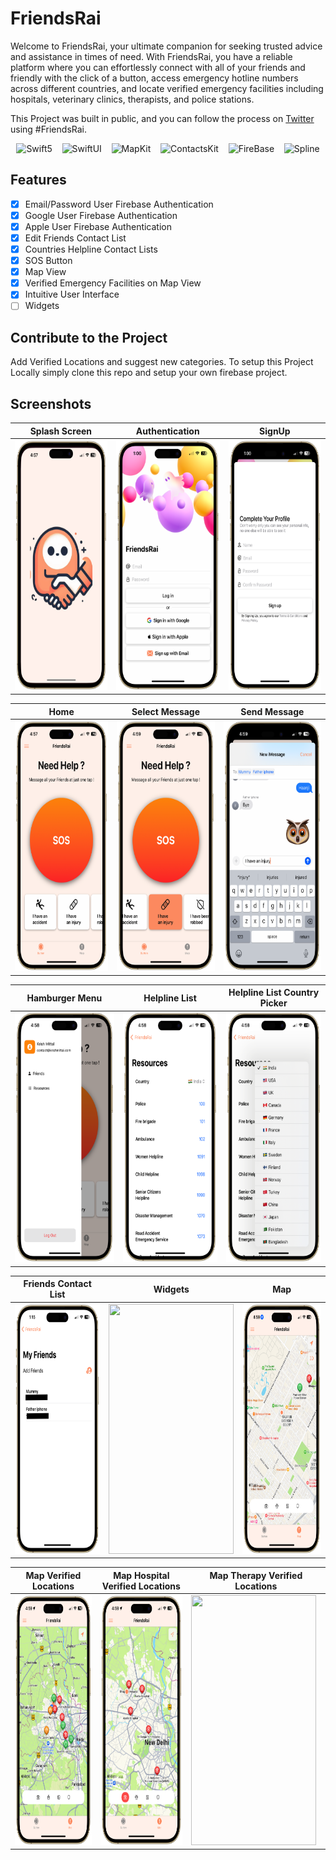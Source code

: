 # FriendsRai

Welcome to FriendsRai, your ultimate companion for seeking trusted advice and assistance in times of need. With FriendsRai, you have a reliable platform where you can effortlessly connect with all of your friends and friendly with the click of a button, access emergency hotline numbers across different countries, and locate verified emergency facilities including hospitals, veterinary clinics, therapists, and police stations.

This Project was built in public, and you can follow the process on [Twitter](https://twitter.com/hashtag/FriendsRai?src=hashtag_click) using #FriendsRai.

<p align="center">
    <img src="https://developer.apple.com/assets/elements/icons/swift/swift-96x96_2x.png" alt="Swift5" width="48" height="48">&nbsp;&nbsp;&nbsp;
    <img src="https://developer.apple.com/assets/elements/icons/swiftui/swiftui-96x96_2x.png" alt="SwiftUI" width="48" height="48">&nbsp;&nbsp;&nbsp;
    <img src="https://developer.apple.com/assets/elements/icons/maps/maps-128x128_2x.png" alt="MapKit" width="48" height="48">&nbsp;&nbsp;&nbsp;
    <img src="https://upload.wikimedia.org/wikipedia/commons/d/d5/Contacts_%28iOS%29.png" alt="ContactsKit" width="48" height="48">&nbsp;&nbsp;&nbsp;
    <img src="https://res.cloudinary.com/startup-grind/image/upload/c_fill,dpr_2.0,f_auto,g_center,h_1080,q_100,w_1080/v1/gcs/platform-data-dsc/events/firebase_logo-1.png" alt="FireBase" width="48" height="48">&nbsp;&nbsp;&nbsp;
    <img src="https://spline.design/_ipx/w_128,q_75/%2F_next%2Fstatic%2Fmedia%2Fspline_logo.647803e0.png?url=%2F_next%2Fstatic%2Fmedia%2Fspline_logo.647803e0.png&w=128&q=75" alt="Spline" width="48" height="48">
</p>

## Features

- [x]  Email/Password User Firebase Authentication
- [x]  Google User Firebase Authentication
- [x]  Apple User Firebase Authentication
- [x]  Edit Friends Contact List
- [x]  Countries Helpline Contact Lists
- [x]  SOS Button
- [x]  Map View
- [x]  Verified Emergency Facilities on Map View
- [x]  Intuitive User Interface
- [ ]  Widgets

## Contribute to the Project

Add Verified Locations and suggest new categories.
To setup this Project Locally simply clone this repo and setup your own firebase project.

## Screenshots

| Splash Screen | Authentication | SignUp |
|---|---|---|
| <img src="https://github.com/krishmittal21/FriendsRai/blob/main/FriendsRaiScreenshots/splash.png" width="200" height="400"> | <img src="https://github.com/krishmittal21/FriendsRai/blob/main/FriendsRaiScreenshots/Auth.png" width="200" height="400"> | <img src="https://github.com/krishmittal21/FriendsRai/blob/main/FriendsRaiScreenshots/SignUp.png" width="200" height="400"> |

| Home | Select Message | Send Message |
|---|---|---|
| <img src="https://github.com/krishmittal21/FriendsRai/blob/main/FriendsRaiScreenshots/Home.png" width="200" height="400"> | <img src="https://github.com/krishmittal21/FriendsRai/blob/main/FriendsRaiScreenshots/SelectMessage.png" width="200" height="400"> | <img src="https://github.com/krishmittal21/FriendsRai/blob/main/FriendsRaiScreenshots/SendMessage.png" width="200" height="400"> |

| Hamburger Menu | Helpline List | Helpline List Country Picker |
|---|---|---|
| <img src="https://github.com/krishmittal21/FriendsRai/blob/main/FriendsRaiScreenshots/Hamburger.png" width="200" height="400"> | <img src="https://github.com/krishmittal21/FriendsRai/blob/main/FriendsRaiScreenshots/HelplineList.png" width="200" height="400"> | <img src="https://github.com/krishmittal21/FriendsRai/blob/main/FriendsRaiScreenshots/HelplineListCountryPicker.png" width="200" height="400"> |

| Friends Contact List | Widgets | Map |
|---|---|---|
| <img src="https://github.com/krishmittal21/FriendsRai/blob/main/FriendsRaiScreenshots/FriendsContactList.png" width="200" height="400"> | <img src="https://via.placeholder.com/200x400?text=Coming+Soon" width="200" height="400"> | <img src="https://github.com/krishmittal21/FriendsRai/blob/main/FriendsRaiScreenshots/MapView.png" width="200" height="400"> |

| Map Verified Locations | Map Hospital Verified Locations | Map Therapy Verified Locations |
|---|---|---|
| <img src="https://github.com/krishmittal21/FriendsRai/blob/main/FriendsRaiScreenshots/MapViewVerifiedLocations.png" width="200" height="400"> | <img src="https://github.com/krishmittal21/FriendsRai/blob/main/FriendsRaiScreenshots/MapViewLocationType.png" width="200" height="400"> | <img src="https://github.com/krishmittal21/FriendsRai/blob/main/FriendsRaiScreenshots/MapViewLocationType3.png" width="200" height="400"> |
